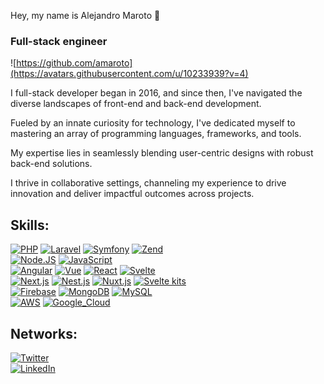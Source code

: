 Hey, my name is Alejandro Maroto 👋
### Full-stack engineer

![https://github.com/amaroto](https://avatars.githubusercontent.com/u/10233939?v=4)

I full-stack developer began in 2016, and since then, I've navigated the diverse landscapes of front-end and back-end development. 

Fueled by an innate curiosity for technology, I've dedicated myself to mastering an array of programming languages, frameworks, and tools. 

My expertise lies in seamlessly blending user-centric designs with robust back-end solutions. 

I thrive in collaborative settings, channeling my experience to drive innovation and deliver impactful outcomes across projects.

## Skills:
[![PHP](https://img.shields.io/badge/PHP-999999?style=for-the-badge&logo=php&logoColor=white&labelColor=101010)]()
[![Laravel](https://img.shields.io/badge/LARAVEL-FA7343?style=for-the-badge&logo=laravel&logoColor=white&labelColor=101010)]()
[![Symfony](https://img.shields.io/badge/symfony-1575F9?style=for-the-badge&logo=symfony&logoColor=white&labelColor=101010)]()
[![Zend](https://img.shields.io/badge/Zend-1575F9?style=for-the-badge&logo=zend&logoColor=white&labelColor=101010)]()
</br>
[![Node.JS](https://img.shields.io/badge/Node.JS-339933?style=for-the-badge&logo=node.js&logoColor=white&labelColor=101010)]()
[![JavaScript](https://img.shields.io/badge/JavaScript-F7DF1E?style=for-the-badge&logo=javascript&logoColor=white&labelColor=101010)]()
</br>
[![Angular](https://img.shields.io/badge/Angular-339933?style=for-the-badge&logo=angular&logoColor=white&labelColor=101010)]()
[![Vue](https://img.shields.io/badge/Vue-339933?style=for-the-badge&logo=vue.js&logoColor=white&labelColor=101010)]()
[![React](https://img.shields.io/badge/React-339933?style=for-the-badge&logo=react&logoColor=white&labelColor=101010)]()
[![Svelte](https://img.shields.io/badge/Svelte-339933?style=for-the-badge&logo=svelte&logoColor=white&labelColor=101010)]()
</br>
[![Next.js](https://img.shields.io/badge/Next.js-339933?style=for-the-badge&logo=next.js&logoColor=white&labelColor=101010)]()
[![Nest.js](https://img.shields.io/badge/Nest.js-339933?style=for-the-badge&logo=nest.js&logoColor=white&labelColor=101010)]()
[![Nuxt.js](https://img.shields.io/badge/Nuxt.js-339933?style=for-the-badge&logo=nuxt.js&logoColor=white&labelColor=101010)]()
[![Svelte kits](https://img.shields.io/badge/SvelteKits-339933?style=for-the-badge&logo=sveltekits&logoColor=white&labelColor=101010)]()
</br>
[![Firebase](https://img.shields.io/badge/Firebase-FFCA28?style=for-the-badge&logo=firebase&logoColor=white&labelColor=101010)]()
[![MongoDB](https://img.shields.io/badge/MongoDB-47A248?style=for-the-badge&logo=mongodb&logoColor=white&labelColor=101010)]()
[![MySQL](https://img.shields.io/badge/MySQL-4479A1?style=for-the-badge&logo=mysql&logoColor=white&labelColor=101010)]()
</br>
[![AWS](https://img.shields.io/badge/AWS-232F3E?style=for-the-badge&logo=amazon-aws&logoColor=white&labelColor=101010)]()
[![Google_Cloud](https://img.shields.io/badge/Google_Cloud-4285F4?style=for-the-badge&logo=googlecloud&logoColor=white&labelColor=101010)]()

## Networks:

[![Twitter](https://img.shields.io/badge/Twitter-@alexpixel41-1DA1F2?style=for-the-badge&logo=twitter&logoColor=white&labelColor=101010)](https://twitter.com/alexpixel41)
</br>
[![LinkedIn](https://img.shields.io/badge/LinkedIn-Alex_Maroto-0077B5?style=for-the-badge&logo=linkedin&logoColor=white&labelColor=101010)](https://www.linkedin.com/in/alejandromarotoromero)
